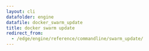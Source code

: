 ```yaml
---
layout: cli
datafolder: engine
datafile: docker_swarm_update
title: docker swarm update
redirect_from:
  - /edge/engine/reference/commandline/swarm_update/
---
```

